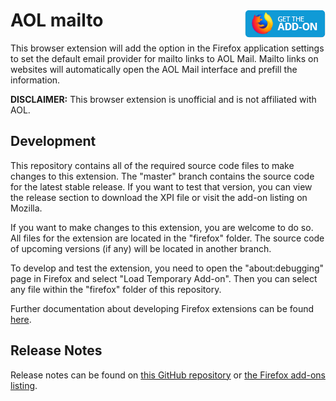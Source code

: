# AOL mailto [<img align="right" src=".github/fxaddon.png">](https://addons.mozilla.org/firefox/addon/aol-mailto/)
This browser extension will add the option in the Firefox application settings to set the default email provider for mailto links to AOL Mail. Mailto links on websites will automatically open the AOL Mail interface and prefill the information.

**DISCLAIMER:** This browser extension is unofficial and is not affiliated with AOL.

## Development
This repository contains all of the required source code files to make changes to this extension. The "master" branch contains the source code for the latest stable release. If you want to test that version, you can view the release section to download the XPI file or visit the add-on listing on Mozilla.

If you want to make changes to this extension, you are welcome to do so. All files for the extension are located in the "firefox" folder. The source code of upcoming versions (if any) will be located in another branch.

To develop and test the extension, you need to open the "about:debugging" page in Firefox and select "Load Temporary Add-on". Then you can select any file within the "firefox" folder of this repository.

Further documentation about developing Firefox extensions can be found [here](https://developer.mozilla.org/docs/Mozilla/Add-ons/WebExtensions/Your_first_WebExtension).

## Release Notes
Release notes can be found on [this GitHub repository](https://github.com/WesleyBranton/AOL-mailto/releases) or [the Firefox add-ons listing](https://addons.mozilla.org/firefox/addon/aol-mailto/versions/).
